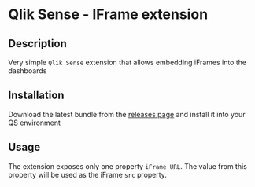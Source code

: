 # Qlik Sense - IFrame extension

## Description

Very simple `Qlik Sense` extension that allows embedding iFrames into the dashboards

## Installation

Download the latest bundle from the [releases page](https://github.com/countnazgul/qlik-iframe-extension/releases) and install it into your QS environment

## Usage

The extension exposes only one property `iFrame URL`. The value from this property will be used as the iFrame `src` property.
